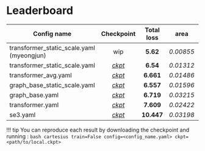 # Leaderboard

| Config name                   |                                                           Checkpoint                                                          | Total loss |    area   |  centroid  | concavity |  min_clear | perimeter | size       |
| ----------------------------- | :---------------------------------------------------------------------------------------------------------------------------: | :--------: | :-------: | :--------: | :-------: | :--------: | :-------: | ---------- |
| transformer_static_scale.yaml (myeongjun) | wip |  **5.62**  | *0.00855* | *0.0012* |  *0.2130* | *0.00563* |  *0.1383* | *0.004* |
| transformer_static_scale.yaml | [*ckpt*](https://github.com/TeamSPWK/cartesius/releases/download/untagged-79e7436c9dd96892b8d4/transformer_static_scale.ckpt) |  **6.54**  | *0.01312* | *0.001943* |  *0.2123* | *0.006937* |  *0.3726* | *0.007476* |
| transformer_avg.yaml | [*ckpt*](https://github.com/TeamSPWK/cartesius/releases/download/untagged-32af8f4a17698334ff61/transformer_avg.ckpt) |  **6.661**   | _0.01486_ | _0.00188_ |   _0.1897_  |  _0.008232_  |   _0.732_  | _0.007794_ |
| graph_base_static_scale.yaml  |  [*ckpt*](https://github.com/TeamSPWK/cartesius/releases/download/untagged-79e7436c9dd96892b8d4/graph_base_static_scale.ckpt) |  **6.557** | *0.01596* | *0.001235* |  *0.2101* | *0.002985* |  *0.2356* | *0.008056* |
| graph_base.yaml               |        [*ckpt*](https://github.com/TeamSPWK/cartesius/releases/download/untagged-79e7436c9dd96892b8d4/graph_base.ckpt)        |  **6.719** | *0.03215* | *0.001509* |  *0.1303* |   *0.013*  |  *0.5147* | *0.000932* |
| transformer.yaml              |        [*ckpt*](https://github.com/TeamSPWK/cartesius/releases/download/untagged-79e7436c9dd96892b8d4/transformer.ckpt)       |  **7.609** | *0.02422* | *0.001456* |  *0.2056* |  *0.01153* |  *0.6108* | *0.003209* |
| se3.yaml | [*ckpt*](https://github.com/TeamSPWK/cartesius/releases/download/untagged-8c069b6248e6d305f610/se3.ckpt) |    **10.447**   | _0.03198_ | _0.01221_ |   _0.2063_  |  _0.01525_  |   _0.2332_  | _0.03946_ |

!!! tip
    You can reproduce each result by downloading the checkpoint and running :
    ```bash
    cartesius train=False config=<config_name.yaml> ckpt=<path/to/local.ckpt>
    ```

